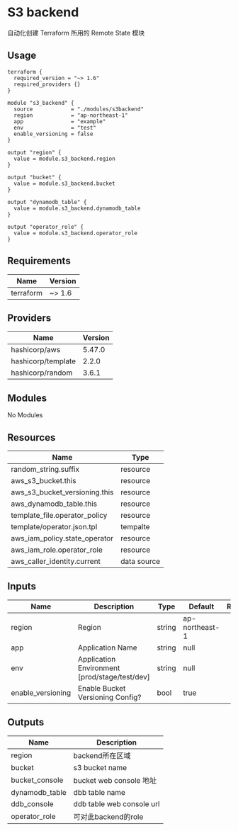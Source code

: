 # S3 backend

自动化创建 Terraform 所用的 Remote State 模块

## Usage

```hcl
terraform {
  required_version = "~> 1.6"
  required_providers {}
}

module "s3_backend" {
  source            = "./modules/s3backend"
  region            = "ap-northeast-1"
  app               = "example"
  env               = "test"
  enable_versioning = false
}

output "region" {
  value = module.s3_backend.region
}

output "bucket" {
  value = module.s3_backend.bucket
}

output "dynamodb_table" {
  value = module.s3_backend.dynamodb_table
}

output "operator_role" {
  value = module.s3_backend.operator_role
}
```

## Requirements
| Name | Version |
|------|---------|
|terraform|~> 1.6|


## Providers

| Name | Version |
|------|---------|
|hashicorp/aws|5.47.0|
|hashicorp/template|2.2.0|
|hashicorp/random|3.6.1|

## Modules

No Modules

## Resources

| Name | Type |
|------|------|
|random_string.suffix|resource|
|aws_s3_bucket.this|resource|
|aws_s3_bucket_versioning.this|resource|
|aws_dynamodb_table.this|resource|
|template_file.operator_policy|resource|
|template/operator.json.tpl|tempalte|
|aws_iam_policy.state_operator|resource|
|aws_iam_role.operator_role|resource|
|aws_caller_identity.current|data source|

## Inputs
| Name | Description | Type | Default | Required |
|------|-----------------------------|------|---------|:--------:|
|region | Region|string |ap-northeast-1 |yes|
| app| Application Name|string | null|yes|
|env |Application Environment [prod/stage/test/dev] | string|null |yes|
|enable_versioning |Enable Bucket Versioning Config? | bool| true|yes|


## Outputs

| Name | Description |
|------|-------------|
| region| backend所在区域 |
|bucket | s3 bucket name |
| bucket_console| bucket web console 地址 |
|dynamodb_table | dbb table name|
|ddb_console |ddb table web console url |
|operator_role |可对此backend的role |